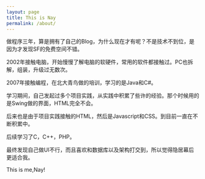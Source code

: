 ```yaml
---
layout: page
title: This is Nay
permalink: /about/
---
```


做程序三年，算是拥有了自己的Blog，为什么现在才有呢？不是技术不到位，是因为才发现SF的免费空间不错。

2002年接触电脑，开始慢慢了解电脑的软硬件，常用的软件都接触过。PC也拆解，组装，升级过无数次。

2007年接触编程，在北大青鸟做的培训，学习的是Java和C#。

学习期间，自己发起过多个项目实践，从实践中积累了些许的经验。那个时候用的是Swing做的界面，HTML完全不会。

后来也是由于项目实践接触的HTML，然后是Javascript和CSS。到目前一直在不断积累中。

后续学习了C，C++，PHP。

最终发现自己做UI不行，而且喜欢和数据库以及架构打交到，所以觉得隐居幕后更适合我。

This is me,Nay!